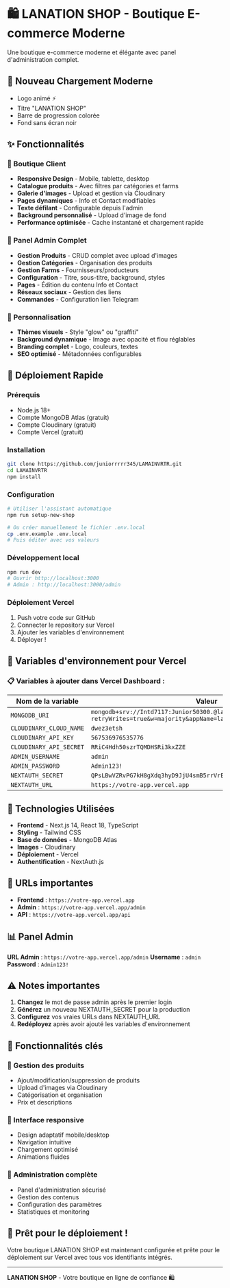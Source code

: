# 🛍️ LANATION SHOP - Boutique E-commerce Moderne

<!-- Deploy: 2025-01-29 20:16 - NOUVEAU CHARGEMENT MODERNE ACTIVÉ -->

Une boutique e-commerce moderne et élégante avec panel d'administration complet.

## 🚀 Nouveau Chargement Moderne
- Logo animé ⚡
- Titre "LANATION SHOP"
- Barre de progression colorée
- Fond sans écran noir

## ✨ Fonctionnalités

### 🏪 Boutique Client
- **Responsive Design** - Mobile, tablette, desktop
- **Catalogue produits** - Avec filtres par catégories et farms
- **Galerie d'images** - Upload et gestion via Cloudinary
- **Pages dynamiques** - Info et Contact modifiables
- **Texte défilant** - Configurable depuis l'admin
- **Background personnalisé** - Upload d'image de fond
- **Performance optimisée** - Cache instantané et chargement rapide

### 🔧 Panel Admin Complet
- **Gestion Produits** - CRUD complet avec upload d'images
- **Gestion Catégories** - Organisation des produits
- **Gestion Farms** - Fournisseurs/producteurs
- **Configuration** - Titre, sous-titre, background, styles
- **Pages** - Édition du contenu Info et Contact
- **Réseaux sociaux** - Gestion des liens
- **Commandes** - Configuration lien Telegram

### 🎨 Personnalisation
- **Thèmes visuels** - Style "glow" ou "graffiti"
- **Background dynamique** - Image avec opacité et flou réglables
- **Branding complet** - Logo, couleurs, textes
- **SEO optimisé** - Métadonnées configurables

## 🚀 Déploiement Rapide

### Prérequis
- Node.js 18+
- Compte MongoDB Atlas (gratuit)
- Compte Cloudinary (gratuit)
- Compte Vercel (gratuit)

### Installation
```bash
git clone https://github.com/juniorrrrr345/LAMAINVRTR.git
cd LAMAINVRTR
npm install
```

### Configuration
```bash
# Utiliser l'assistant automatique
npm run setup-new-shop

# Ou créer manuellement le fichier .env.local
cp .env.example .env.local
# Puis éditer avec vos valeurs
```

### Développement local
```bash
npm run dev
# Ouvrir http://localhost:3000
# Admin : http://localhost:3000/admin
```

### Déploiement Vercel
1. Push votre code sur GitHub
2. Connecter le repository sur Vercel
3. Ajouter les variables d'environnement
4. Déployer !

## 🔄 Variables d'environnement pour Vercel

### 📋 Variables à ajouter dans Vercel Dashboard :

| Nom de la variable | Valeur |
|-------------------|---------|
| `MONGODB_URI` | `mongodb+srv://Intd7117:Junior50300.@lanation.cgsbvus.mongodb.net/?retryWrites=true&w=majority&appName=lanation` |
| `CLOUDINARY_CLOUD_NAME` | `dwez3etsh` |
| `CLOUDINARY_API_KEY` | `567536976535776` |
| `CLOUDINARY_API_SECRET` | `RRiC4Hdh50szrTQMDHSRi3kxZZE` |
| `ADMIN_USERNAME` | `admin` |
| `ADMIN_PASSWORD` | `Admin123!` |
| `NEXTAUTH_SECRET` | `QPsLBwVZRvPG7kH8gXdq3hyD9JjU4smB5rrVrEbD6hs=` |
| `NEXTAUTH_URL` | `https://votre-app.vercel.app` |

## 📱 Technologies Utilisées

- **Frontend** - Next.js 14, React 18, TypeScript
- **Styling** - Tailwind CSS
- **Base de données** - MongoDB Atlas
- **Images** - Cloudinary
- **Déploiement** - Vercel
- **Authentification** - NextAuth.js

## 🔗 URLs importantes

- **Frontend** : `https://votre-app.vercel.app`
- **Admin** : `https://votre-app.vercel.app/admin`
- **API** : `https://votre-app.vercel.app/api`

## 📊 Panel Admin

**URL Admin** : `https://votre-app.vercel.app/admin`
**Username** : `admin`
**Password** : `Admin123!`

## ⚠️ Notes importantes

1. **Changez** le mot de passe admin après le premier login
2. **Générez** un nouveau NEXTAUTH_SECRET pour la production
3. **Configurez** vos vraies URLs dans NEXTAUTH_URL
4. **Redéployez** après avoir ajouté les variables d'environnement

## 🎯 Fonctionnalités clés

### 🛒 Gestion des produits
- Ajout/modification/suppression de produits
- Upload d'images via Cloudinary
- Catégorisation et organisation
- Prix et descriptions

### 📱 Interface responsive
- Design adaptatif mobile/desktop
- Navigation intuitive
- Chargement optimisé
- Animations fluides

### 🔧 Administration complète
- Panel d'administration sécurisé
- Gestion des contenus
- Configuration des paramètres
- Statistiques et monitoring

## 🚀 Prêt pour le déploiement !

Votre boutique LANATION SHOP est maintenant configurée et prête pour le déploiement sur Vercel avec tous vos identifiants intégrés.

---

**LANATION SHOP** - Votre boutique en ligne de confiance 🛍️